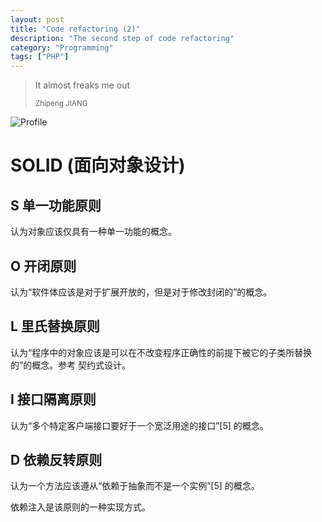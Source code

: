 ```yaml
---
layout: post
title: "Code refactoring (2)"
description: "The second step of code refactoring"
category: "Programming"
tags: ["PHP"]
---
```


<blockquote>
  <p>It almost freaks me out</p>
  <small>Zhipeng JIANG</small>
</blockquote>

![Profile](http://blog.learnleo.com/wp-content/uploads/2013/06/FreakOut.jpg)

# SOLID (面向对象设计)

## S 单一功能原则	

认为对象应该仅具有一种单一功能的概念。

## O 开闭原则	

认为“软件体应该是对于扩展开放的，但是对于修改封闭的”的概念。

## L 里氏替换原则	

认为“程序中的对象应该是可以在不改变程序正确性的前提下被它的子类所替换的”的概念。参考 契约式设计。

## I 接口隔离原则	

认为“多个特定客户端接口要好于一个宽泛用途的接口”[5] 的概念。

## D 依赖反转原则	

认为一个方法应该遵从“依赖于抽象而不是一个实例”[5] 的概念。

依赖注入是该原则的一种实现方式。

